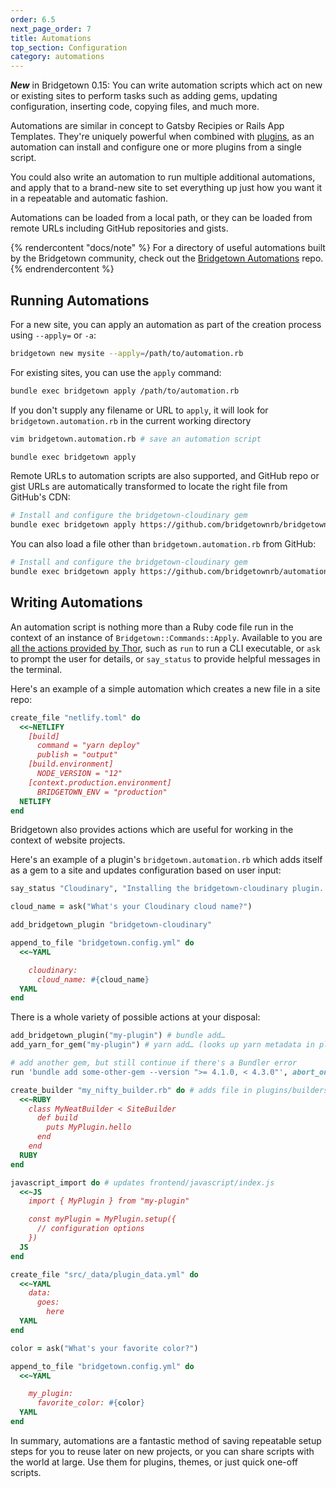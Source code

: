```yaml
---
order: 6.5
next_page_order: 7
title: Automations
top_section: Configuration
category: automations
---
```


**_New_** in Bridgetown 0.15: You can write automation scripts which act on new
or existing sites to perform tasks such as adding gems, updating configuration,
inserting code, copying files, and much more.

Automations are similar in concept to Gatsby Recipies or Rails App Templates.
They're uniquely powerful when combined with [plugins](/docs/plugins), as an
automation can install and configure one or more plugins from a single script.

You could also write an automation to run multiple additional automations, and
apply that to a brand-new site to set everything up just how you want it in a
repeatable and automatic fashion.

Automations can be loaded from a local path, or they can be loaded from remote
URLs including GitHub repositories and gists.

{% rendercontent "docs/note" %}
For a directory of useful automations built by the Bridgetown community, check
out the [Bridgetown Automations](https://github.com/bridgetownrb/automations)
repo.
{% endrendercontent %}

## Running Automations

For a new site, you can apply an automation as part of the creation process
using `--apply=` or `-a`:

```sh
bridgetown new mysite --apply=/path/to/automation.rb
```

For existing sites, you can use the `apply` command:

```sh
bundle exec bridgetown apply /path/to/automation.rb
```

If you don't supply any filename or URL to `apply`, it will look for
`bridgetown.automation.rb` in the current working directory

```sh
vim bridgetown.automation.rb # save an automation script

bundle exec bridgetown apply
```

Remote URLs to automation scripts are also supported, and GitHub repo or gist
URLs are automatically transformed to locate the right file from GitHub's CDN:

```sh
# Install and configure the bridgetown-cloudinary gem
bundle exec bridgetown apply https://github.com/bridgetownrb/bridgetown-cloudinary
```

You can also load a file other than `bridgetown.automation.rb` from GitHub:

```sh
# Install and configure the bridgetown-cloudinary gem
bundle exec bridgetown apply https://github.com/bridgetownrb/automations/netlify.rb
```

## Writing Automations

An automation script is nothing more than a Ruby code file run in the context
of an instance of `Bridgetown::Commands::Apply`. Available to you are [all the
actions provided by Thor](https://github.com/erikhuda/thor/wiki/Actions), such
as `run` to run a CLI executable, or `ask` to prompt the user for details, or
`say_status` to provide helpful messages in the terminal.

Here's an example of a simple automation which creates a new file in a
site repo:

```ruby
create_file "netlify.toml" do
  <<~NETLIFY
    [build]
      command = "yarn deploy"
      publish = "output"
    [build.environment]
      NODE_VERSION = "12"
    [context.production.environment]
      BRIDGETOWN_ENV = "production"
  NETLIFY
end
```

Bridgetown also provides actions which are useful for working in the context
of website projects.

Here's an example of a plugin's `bridgetown.automation.rb` which adds itself
as a gem to a site and updates configuration based on user input:

```ruby
say_status "Cloudinary", "Installing the bridgetown-cloudinary plugin..."

cloud_name = ask("What's your Cloudinary cloud name?")

add_bridgetown_plugin "bridgetown-cloudinary"

append_to_file "bridgetown.config.yml" do
  <<~YAML

    cloudinary:
      cloud_name: #{cloud_name}
  YAML
end
```

There is a whole variety of possible actions at your disposal:

```ruby
add_bridgetown_plugin("my-plugin") # bundle add…
add_yarn_for_gem("my-plugin") # yarn add… (looks up yarn metadata in plugin gemspec)

# add another gem, but still continue if there's a Bundler error
run 'bundle add some-other-gem --version ">= 4.1.0, < 4.3.0"', abort_on_failure: false

create_builder "my_nifty_builder.rb" do # adds file in plugins/builders
  <<~RUBY
    class MyNeatBuilder < SiteBuilder
      def build
        puts MyPlugin.hello
      end
    end
  RUBY
end

javascript_import do # updates frontend/javascript/index.js
  <<~JS
    import { MyPlugin } from "my-plugin"

    const myPlugin = MyPlugin.setup({
      // configuration options
    })
  JS
end

create_file "src/_data/plugin_data.yml" do
  <<~YAML
    data:
      goes:
        here
  YAML
end

color = ask("What's your favorite color?")

append_to_file "bridgetown.config.yml" do
  <<~YAML

    my_plugin:
      favorite_color: #{color}
  YAML
end
```

In summary, automations are a fantastic method of saving repeatable setup
steps for you to reuse later on new projects, or you can share scripts with
the world at large. Use them for plugins, themes, or just quick one-off
scripts.
